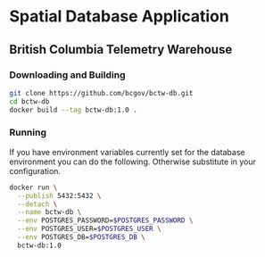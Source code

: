 # Spatial Database Application
## British Columbia Telemetry Warehouse

### Downloading and Building
```bash
git clone https://github.com/bcgov/bctw-db.git
cd bctw-db
docker build --tag bctw-db:1.0 .
```

### Running
If you have environment variables currently set for the database environment you can do the following. Otherwise substitute in your configuration.
```bash
docker run \
  --publish 5432:5432 \
  --detach \
  --name bctw-db \
  --env POSTGRES_PASSWORD=$POSTGRES_PASSWORD \
  --env POSTGRES_USER=$POSTGRES_USER \
  --env POSTGRES_DB=$POSTGRES_DB \
  bctw-db:1.0
```
